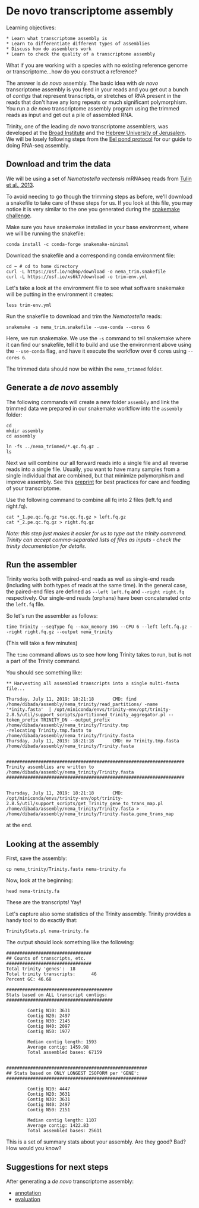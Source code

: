 # De novo transcriptome assembly

Learning objectives:

	* Learn what transcriptome assembly is
	* Learn to differentiate different types of assemblies
	* Discuss how do assemblers work
	* Learn to check the quality of a transcriptome assembly

What if you are working with a species with no existing reference genome or transcriptome...how do you construct a reference?

The answer is *de novo* assembly. The basic idea with *de novo* transcriptome assembly is you feed in your reads and you get out a bunch of *contigs* that represent transcripts, or stretches of RNA present in the reads that don't have any long repeats or much significant polymorphism. You run a  *de novo* transcriptome assembly program using the trimmed reads as input and get out a pile of assembled RNA.

Trinity, one of the leading *de novo* transcriptome assemblers, was developed at the [Broad Institute](http://www.broadinstitute.org/) and the [Hebrew University of Jerusalem](http://www.cs.huji.ac.il/). We will be losely following steps from the [Eel pond protocol](https://eel-pond.readthedocs.io/en/latest) for our guide to doing RNA-seq assembly.

## Download and trim the data

We will be using a set of *Nematostella vectensis* mRNAseq reads from [Tulin et al., 2013](https://evodevojournal.biomedcentral.com/articles/10.1186/2041-9139-4-16).

To avoid needing to go though the trimming steps as before, we'll download a snakefile to take care of these steps for us. If you look at this file, you may notice it is very similar to the one you generated during the [snakemake challenge](./snakemake_for_qc.md).


Make sure you have snakemake installed in your base environment, where we will be running the snakefile:
```
conda install -c conda-forge snakemake-minimal
```

Download the snakefile and a corresponding conda environment file:
```
cd ~ # cd to home directory
curl -L https://osf.io/nqh6p/download -o nema_trim.snakefile
curl -L https://osf.io/xs6k7/download -o trim-env.yml
```

Let's take a look at the environment file to see what software snakemake will be putting in the environment it creates:

```
less trim-env.yml
```

Run the snakefile to download and trim the *Nematostella* reads:
```
snakemake -s nema_trim.snakefile --use-conda --cores 6
```

Here, we run snakemake. We use the `-s` command to tell snakemake where it can find our snakefile, 
tell it to build and use the environment above using the `--use-conda` flag, and have it execute 
the workflow over 6 cores using `--cores 6`.

The trimmed data should now be within the `nema_trimmed` folder.


## Generate a _de novo_ assembly

The following commands will create a new folder `assembly` and link the trimmed data we prepared in our 
snakemake workflow into the `assembly` folder:

```
cd 
mkdir assembly
cd assembly

ln -fs ../nema_trimmed/*.qc.fq.gz .
ls
```

Next we will combine our all forward reads into a single file and all reverse reads into a single file.
Usually, you want to have many samples from a single individual that are combined, but that minimize 
polymorphism and improve assembly. See this 
[preprint](https://www.biorxiv.org/content/10.1101/035642v2) for best practices for care and 
feeding of your transcriptome.

Use the following command to combine all fq into 2 files (left.fq and right.fq). 

```
cat *_1.pe.qc.fq.gz *se.qc.fq.gz > left.fq.gz
cat *_2.pe.qc.fq.gz > right.fq.gz
```

_Note: this step just makes it easier for us to type out the trinity command. Trinity can accept comma-separated lists of files as inputs - check the trinity documentation for details._


## Run the assembler

Trinity works both with paired-end reads as well as single-end reads (including with both types of reads at the same time). In the general case, the paired-end files are defined as `--left left.fq` and `--right right.fq` respectively. Our single-end reads (orphans) have been concatenated onto the `left.fq` file. 


So let's run the assembler as follows:

```
time Trinity --seqType fq --max_memory 16G --CPU 6 --left left.fq.gz --right right.fq.gz --output nema_trinity
```

(This will take a few minutes)

The `time` command allows us to see how long Trinity takes to run, but is not a part of the Trinity command.

You should see something like:

```
** Harvesting all assembled transcripts into a single multi-fasta file...

Thursday, July 11, 2019: 18:21:18       CMD: find /home/dibada/assembly/nema_trinity/read_partitions/ -name '*inity.fasta'  | /opt/miniconda/envs/trinity-env/opt/trinity-2.8.5/util/support_scripts/partitioned_trinity_aggregator.pl --token_prefix TRINITY_DN --output_prefix /home/dibada/assembly/nema_trinity/Trinity.tmp
-relocating Trinity.tmp.fasta to /home/dibada/assembly/nema_trinity/Trinity.fasta
Thursday, July 11, 2019: 18:21:18       CMD: mv Trinity.tmp.fasta /home/dibada/assembly/nema_trinity/Trinity.fasta


###################################################################
Trinity assemblies are written to /home/dibada/assembly/nema_trinity/Trinity.fasta
###################################################################


Thursday, July 11, 2019: 18:21:18       CMD: /opt/miniconda/envs/trinity-env/opt/trinity-2.8.5/util/support_scripts/get_Trinity_gene_to_trans_map.pl /home/dibada/assembly/nema_trinity/Trinity.fasta > /home/dibada/assembly/nema_trinity/Trinity.fasta.gene_trans_map
```

at the end.



## Looking at the assembly

First, save the assembly:

```
cp nema_trinity/Trinity.fasta nema-trinity.fa
``` 
 
Now, look at the beginning:

```
head nema-trinity.fa
```
    
These are the transcripts! Yay!

Let's capture also some statistics of the Trinity assembly. Trinity provides a handy tool to do exactly that:

```
TrinityStats.pl nema-trinity.fa
```

The output should look something like the following:

```
################################
## Counts of transcripts, etc.
################################
Total trinity 'genes':  18
Total trinity transcripts:      46
Percent GC: 46.68

########################################
Stats based on ALL transcript contigs:
########################################

        Contig N10: 3631
        Contig N20: 2497
        Contig N30: 2145
        Contig N40: 2097
        Contig N50: 1977

        Median contig length: 1593
        Average contig: 1459.98
        Total assembled bases: 67159


#####################################################
## Stats based on ONLY LONGEST ISOFORM per 'GENE':
#####################################################

        Contig N10: 4447
        Contig N20: 3631
        Contig N30: 3631
        Contig N40: 2497
        Contig N50: 2151

        Median contig length: 1107
        Average contig: 1422.83
        Total assembled bases: 25611
```

This is a set of summary stats about your assembly. Are they good? Bad? How would you know?

## Suggestions for next steps 

After generating a *de novo* transcriptome assembly:
* [annotation](https://angus.readthedocs.io/en/2019/dammit_annotation.html)
* [evaluation](https://dibsi-rnaseq.readthedocs.io/en/latest/evaluation.html)
